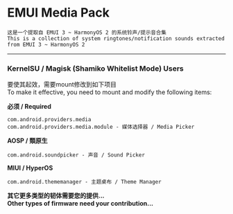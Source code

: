 # EMUI Media Pack

`这是一个提取自 EMUI 3 ~ HarmonyOS 2 的系统铃声/提示音合集`  
`This is a collection of system ringtones/notification sounds extracted from EMUI 3 ~ HarmonyOS 2`

----

### KernelSU / Magisk (Shamiko Whitelist Mode) Users
要使其起效，需要mount修改到如下项目  
To make it effective, you need to mount and modify the following items:

**必须 / Required**
```
com.android.providers.media 
com.android.providers.media.module - 媒体选择器 / Media Picker
```

**AOSP / 類原生**
```
com.android.soundpicker - 声音 / Sound Picker
```

**MIUI / HyperOS**
```
com.android.thememanager - 主题桌布 / Theme Manager
```

**其它更多类型的韧体需要您的提供...**  
**Other types of firmware need your contribution...**
